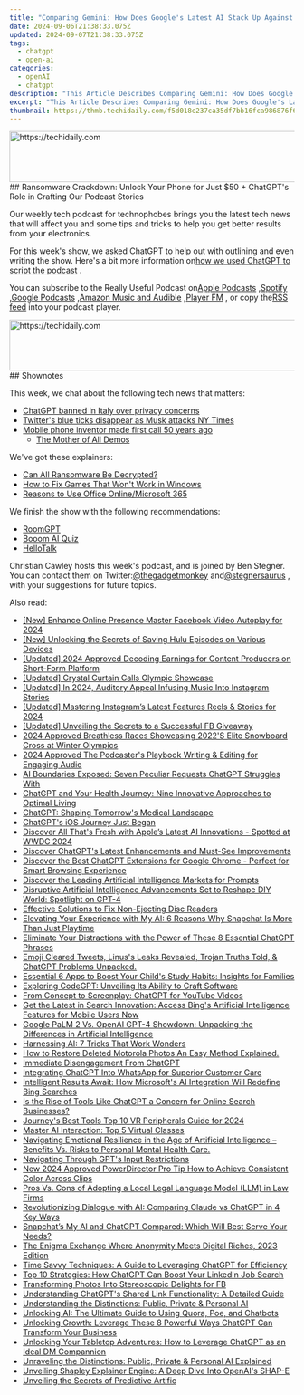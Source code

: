 ```yaml
---
title: "Comparing Gemini: How Does Google's Latest AI Stack Up Against ChatGPT?"
date: 2024-09-06T21:38:33.075Z
updated: 2024-09-07T21:38:33.075Z
tags:
  - chatgpt
  - open-ai
categories:
  - openAI
  - chatgpt
description: "This Article Describes Comparing Gemini: How Does Google's Latest AI Stack Up Against ChatGPT?"
excerpt: "This Article Describes Comparing Gemini: How Does Google's Latest AI Stack Up Against ChatGPT?"
thumbnail: https://thmb.techidaily.com/f5d018e237ca35df7bb16fca986876f6ddcdb7436b36eba79522a3c2c30bdf0b.jpg
---
```


<!-- affiliate ads begin -->
<a href="https://bluettius.sjv.io/c/5597632/2139119/17108" target="_top" id="2139119">
  <img src="//a.impactradius-go.com/display-ad/17108-2139119" border="0" alt="https://techidaily.com" width="728" height="90"/>
</a>
<img height="0" width="0" src="https://bluettius.sjv.io/i/5597632/2139119/17108" style="position:absolute;visibility:hidden;" border="0" />
<!-- affiliate ads end -->
## Ransomware Crackdown: Unlock Your Phone for Just $50 + ChatGPT's Role in Crafting Our Podcast Stories

 Our weekly tech podcast for technophobes brings you the latest tech news that will affect you and some tips and tricks to help you get better results from your electronics.

 For this week's show, we asked ChatGPT to help out with outlining and even writing the show. Here's a bit more information on[how we used ChatGPT to script the podcast](https://www.makeuseof.com/i-used-chatgpt-to-script-a-podcast-heres-what-happened/) .

 You can subscribe to the Really Useful Podcast on[Apple Podcasts](https://podcasts.apple.com/gb/podcast/the-really-useful-podcast/id1437847131?mt=2) ,[Spotify](https://open.spotify.com/show/283gDxLd6OTNEpRq6tN7ha) ,[Google Podcasts](https://www.google.com/podcasts?feed=aHR0cHM6Ly9hbmNob3IuZm0vcy8zMWJlNDcwL3BvZGNhc3QvcnNz) ,[Amazon Music and Audible](https://music.amazon.co.uk/podcasts/20ab73d4-5da2-46c7-a17f-dc6eb39bdb48/The-Really-Useful-Podcast) ,[Player FM](https://player.fm/series/the-really-useful-podcast-2491856) , or copy the[RSS feed](https://feeds.transistor.fm/the-really-useful-podcast) into your podcast player.

<!-- affiliate ads begin -->
<a href="https://ephamedtechinc.pxf.io/c/5597632/2137202/26400" target="_top" id="2137202">
  <img src="//a.impactradius-go.com/display-ad/26400-2137202" border="0" alt="https://techidaily.com" width="728" height="90"/>
</a>
<img height="0" width="0" src="https://ephamedtechinc.pxf.io/i/5597632/2137202/26400" style="position:absolute;visibility:hidden;" border="0" />
<!-- affiliate ads end -->
## Shownotes

This week, we chat about the following tech news that matters:

* [ChatGPT banned in Italy over privacy concerns](https://www.bbc.co.uk/news/technology-65139406)
* [Twitter's blue ticks disappear as Musk attacks NY Times](https://www.bbc.co.uk/news/technology-65156216)
* [Mobile phone inventor made first call 50 years ago](https://www.bbc.co.uk/news/technology-65112048)  
  * [The Mother of All Demos](https://www.youtube.com/watch?v=B6rKUf9DWRI)

We've got these explainers:

* [Can All Ransomware Be Decrypted?](https://www.makeuseof.com/can-all-ransomware-be-decrypted/)
* [How to Fix Games That Won't Work in Windows](https://www.makeuseof.com/fix-games-not-working-windows/)
* [Reasons to Use Office Online/Microsoft 365](https://www.makeuseof.com/tag/dont-pay-word-5-reasons-use-office-online/)

We finish the show with the following recommendations:

* [RoomGPT](http://https://www.roomgpt.io/)
* [Booom AI Quiz](https://booom.ai/)
* [HelloTalk](https://www.hellotalk.com/?lang=en)

 Christian Cawley hosts this week's podcast, and is joined by Ben Stegner. You can contact them on Twitter:[@thegadgetmonkey](https://twitter.com/thegadgetmonkey) and[@stegnersaurus](https://twitter.com/stegnersaurus) , with your suggestions for future topics.


<ins class="adsbygoogle"
     style="display:block"
     data-ad-format="autorelaxed"
     data-ad-client="ca-pub-7571918770474297"
     data-ad-slot="1223367746"></ins>



<ins class="adsbygoogle"
     style="display:block"
     data-ad-client="ca-pub-7571918770474297"
     data-ad-slot="8358498916"
     data-ad-format="auto"
     data-full-width-responsive="true"></ins>

<span class="atpl-alsoreadstyle">Also read:</span>
<div><ul>
<li><a href="https://facebook-video-content.techidaily.com/new-enhance-online-presence-master-facebook-video-autoplay-for-2024/"><u>[New] Enhance Online Presence Master Facebook Video Autoplay for 2024</u></a></li>
<li><a href="https://digital-screen-recording.techidaily.com/new-unlocking-the-secrets-of-saving-hulu-episodes-on-various-devices/"><u>[New] Unlocking the Secrets of Saving Hulu Episodes on Various Devices</u></a></li>
<li><a href="https://youtube-webster.techidaily.com/ed-2024-approved-decoding-earnings-for-content-producers-on-short-form-platform/"><u>[Updated] 2024 Approved Decoding Earnings for Content Producers on Short-Form Platform</u></a></li>
<li><a href="https://fox-direct.techidaily.com/updated-crystal-curtain-calls-olympic-showcase/"><u>[Updated] Crystal Curtain Calls Olympic Showcase</u></a></li>
<li><a href="https://instagram-video-recordings.techidaily.com/updated-in-2024-auditory-appeal-infusing-music-into-instagram-stories/"><u>[Updated] In 2024, Auditory Appeal Infusing Music Into Instagram Stories</u></a></li>
<li><a href="https://instagram-clips.techidaily.com/updated-mastering-instagrams-latest-features-reels-and-stories-for-2024/"><u>[Updated] Mastering Instagram’s Latest Features Reels & Stories for 2024</u></a></li>
<li><a href="https://some-skills.techidaily.com/updated-unveiling-the-secrets-to-a-successful-fb-giveaway/"><u>[Updated] Unveiling the Secrets to a Successful FB Giveaway</u></a></li>
<li><a href="https://article-helps.techidaily.com/2024-approved-breathless-races-showcasing-2022s-elite-snowboard-cross-at-winter-olympics/"><u>2024 Approved Breathless Races Showcasing 2022'S Elite Snowboard Cross at Winter Olympics</u></a></li>
<li><a href="https://some-approaches.techidaily.com/2024-approved-the-podcasters-playbook-writing-and-editing-for-engaging-audio/"><u>2024 Approved The Podcaster's Playbook Writing & Editing for Engaging Audio</u></a></li>
<li><a href="https://tech-haven.techidaily.com/ai-boundaries-exposed-seven-peculiar-requests-chatgpt-struggles-with/"><u>AI Boundaries Exposed: Seven Peculiar Requests ChatGPT Struggles With</u></a></li>
<li><a href="https://tech-hub.techidaily.com/chatgpt-and-your-health-journey-nine-innovative-approaches-to-optimal-living/"><u>ChatGPT and Your Health Journey: Nine Innovative Approaches to Optimal Living</u></a></li>
<li><a href="https://tech-hub.techidaily.com/chatgpt-shaping-tomorrows-medical-landscape/"><u>ChatGPT: Shaping Tomorrow's Medical Landscape</u></a></li>
<li><a href="https://tech-hub.techidaily.com/chatgpts-ios-journey-just-began/"><u>ChatGPT's iOS Journey Just Began</u></a></li>
<li><a href="https://tech-hub.techidaily.com/discover-all-thats-fresh-with-apples-latest-ai-innovations-spotted-at-wwdc-2024/"><u>Discover All That's Fresh with Apple’s Latest AI Innovations - Spotted at WWDC 2024</u></a></li>
<li><a href="https://tech-hub.techidaily.com/discover-chatgpts-latest-enhancements-and-must-see-improvements/"><u>Discover ChatGPT's Latest Enhancements and Must-See Improvements</u></a></li>
<li><a href="https://tech-hub.techidaily.com/discover-the-best-chatgpt-extensions-for-google-chrome-perfect-for-smart-browsing-experience/"><u>Discover the Best ChatGPT Extensions for Google Chrome - Perfect for Smart Browsing Experience</u></a></li>
<li><a href="https://tech-hub.techidaily.com/discover-the-leading-artificial-intelligence-markets-for-prompts/"><u>Discover the Leading Artificial Intelligence Markets for Prompts</u></a></li>
<li><a href="https://tech-hub.techidaily.com/disruptive-artificial-intelligence-advancements-set-to-reshape-diy-world-spotlight-on-gpt-4/"><u>Disruptive Artificial Intelligence Advancements Set to Reshape DIY World: Spotlight on GPT-4</u></a></li>
<li><a href="https://tech-hub.techidaily.com/effective-solutions-to-fix-non-ejecting-disc-readers/"><u>Effective Solutions to Fix Non-Ejecting Disc Readers</u></a></li>
<li><a href="https://tech-hub.techidaily.com/elevating-your-experience-with-my-ai-6-reasons-why-snapchat-is-more-than-just-playtime/"><u>Elevating Your Experience with My AI: 6 Reasons Why Snapchat Is More Than Just Playtime</u></a></li>
<li><a href="https://tech-hub.techidaily.com/eliminate-your-distractions-with-the-power-of-these-8-essential-chatgpt-phrases/"><u>Eliminate Your Distractions with the Power of These 8 Essential ChatGPT Phrases</u></a></li>
<li><a href="https://tech-hub.techidaily.com/emoji-cleared-tweets-linuss-leaks-revealed-trojan-truths-told-and-chatgpt-problems-unpacked/"><u>Emoji Cleared Tweets, Linus's Leaks Revealed, Trojan Truths Told, & ChatGPT Problems Unpacked.</u></a></li>
<li><a href="https://tech-recovery.techidaily.com/essential-6-apps-to-boost-your-childs-study-habits-insights-for-families/"><u>Essential 6 Apps to Boost Your Child's Study Habits: Insights for Families</u></a></li>
<li><a href="https://tech-hub.techidaily.com/exploring-codegpt-unveiling-its-ability-to-craft-software/"><u>Exploring CodeGPT: Unveiling Its Ability to Craft Software</u></a></li>
<li><a href="https://tech-hub.techidaily.com/from-concept-to-screenplay-chatgpt-for-youtube-videos/"><u>From Concept to Screenplay: ChatGPT for YouTube Videos</u></a></li>
<li><a href="https://tech-hub.techidaily.com/get-the-latest-in-search-innovation-access-bings-artificial-intelligence-features-for-mobile-users-now/"><u>Get the Latest in Search Innovation: Access Bing's Artificial Intelligence Features for Mobile Users Now</u></a></li>
<li><a href="https://tech-hub.techidaily.com/google-palm-2-vs-openai-gpt-4-showdown-unpacking-the-differences-in-artificial-intelligence/"><u>Google PaLM 2 Vs. OpenAI GPT-4 Showdown: Unpacking the Differences in Artificial Intelligence</u></a></li>
<li><a href="https://tech-hub.techidaily.com/harnessing-ai-7-tricks-that-work-wonders/"><u>Harnessing AI: 7 Tricks That Work Wonders</u></a></li>
<li><a href="https://blog-min.techidaily.com/how-to-restore-deleted-motorola-photos-an-easy-method-explained-by-fonelab-android-recover-photos/"><u>How to Restore Deleted Motorola Photos An Easy Method Explained.</u></a></li>
<li><a href="https://tech-hub.techidaily.com/immediate-disengagement-from-chatgpt/"><u>Immediate Disengagement From ChatGPT</u></a></li>
<li><a href="https://tech-hub.techidaily.com/integrating-chatgpt-into-whatsapp-for-superior-customer-care/"><u>Integrating ChatGPT Into WhatsApp for Superior Customer Care</u></a></li>
<li><a href="https://tech-hub.techidaily.com/intelligent-results-await-how-microsofts-ai-integration-will-redefine-bing-searches/"><u>Intelligent Results Await: How Microsoft's AI Integration Will Redefine Bing Searches</u></a></li>
<li><a href="https://tech-hub.techidaily.com/is-the-rise-of-tools-like-chatgpt-a-concern-for-online-search-businesses/"><u>Is the Rise of Tools Like ChatGPT a Concern for Online Search Businesses?</u></a></li>
<li><a href="https://extra-support.techidaily.com/journeys-best-tools-top-10-vr-peripherals-guide-for-2024/"><u>Journey's Best Tools Top 10 VR Peripherals Guide for 2024</u></a></li>
<li><a href="https://tech-hub.techidaily.com/master-ai-interaction-top-5-virtual-classes/"><u>Master AI Interaction: Top 5 Virtual Classes</u></a></li>
<li><a href="https://tech-hub.techidaily.com/navigating-emotional-resilience-in-the-age-of-artificial-intelligence-benefits-vs-risks-to-personal-mental-health-care/"><u>Navigating Emotional Resilience in the Age of Artificial Intelligence – Benefits Vs. Risks to Personal Mental Health Care.</u></a></li>
<li><a href="https://tech-hub.techidaily.com/navigating-through-gpts-input-restrictions/"><u>Navigating Through GPT's Input Restrictions</u></a></li>
<li><a href="https://smart-video-creator.techidaily.com/new-2024-approved-powerdirector-pro-tip-how-to-achieve-consistent-color-across-clips/"><u>New 2024 Approved PowerDirector Pro Tip How to Achieve Consistent Color Across Clips</u></a></li>
<li><a href="https://tech-hub.techidaily.com/pros-vs-cons-of-adopting-a-local-legal-language-model-llm-in-law-firms/"><u>Pros Vs. Cons of Adopting a Local Legal Language Model (LLM) in Law Firms</u></a></li>
<li><a href="https://tech-hub.techidaily.com/revolutionizing-dialogue-with-ai-comparing-claude-vs-chatgpt-in-4-key-ways/"><u>Revolutionizing Dialogue with AI: Comparing Claude vs ChatGPT in 4 Key Ways</u></a></li>
<li><a href="https://tech-hub.techidaily.com/snapchats-my-ai-and-chatgpt-compared-which-will-best-serve-your-needs/"><u>Snapchat’s My AI and ChatGPT Compared: Which Will Best Serve Your Needs?</u></a></li>
<li><a href="https://facebook-video-content.techidaily.com/the-enigma-exchange-where-anonymity-meets-digital-riches-2023-edition/"><u>The Enigma Exchange Where Anonymity Meets Digital Riches, 2023 Edition</u></a></li>
<li><a href="https://tech-hub.techidaily.com/time-savvy-techniques-a-guide-to-leveraging-chatgpt-for-efficiency/"><u>Time Savvy Techniques: A Guide to Leveraging ChatGPT for Efficiency</u></a></li>
<li><a href="https://tech-hub.techidaily.com/top-10-strategies-how-chatgpt-can-boost-your-linkedin-job-search/"><u>Top 10 Strategies: How ChatGPT Can Boost Your LinkedIn Job Search</u></a></li>
<li><a href="https://facebook.techidaily.com/transforming-photos-into-stereoscopic-delights-for-fb/"><u>Transforming Photos Into Stereoscopic Delights for FB</u></a></li>
<li><a href="https://tech-hub.techidaily.com/understanding-chatgpts-shared-link-functionality-a-detailed-guide/"><u>Understanding ChatGPT's Shared Link Functionality: A Detailed Guide</u></a></li>
<li><a href="https://tech-hub.techidaily.com/understanding-the-distinctions-public-private-and-personal-ai/"><u>Understanding the Distinctions: Public, Private & Personal AI</u></a></li>
<li><a href="https://tech-hub.techidaily.com/unlocking-ai-the-ultimate-guide-to-using-quora-poe-and-chatbots/"><u>Unlocking AI: The Ultimate Guide to Using Quora, Poe, and Chatbots</u></a></li>
<li><a href="https://tech-hub.techidaily.com/unlocking-growth-leverage-these-8-powerful-ways-chatgpt-can-transform-your-business/"><u>Unlocking Growth: Leverage These 8 Powerful Ways ChatGPT Can Transform Your Business</u></a></li>
<li><a href="https://tech-hub.techidaily.com/unlocking-your-tabletop-adventures-how-to-leverage-chatgpt-as-an-ideal-dm-compannion/"><u>Unlocking Your Tabletop Adventures: How to Leverage ChatGPT as an Ideal DM Compannion</u></a></li>
<li><a href="https://tech-hub.techidaily.com/unraveling-the-distinctions-public-private-and-personal-ai-explained/"><u>Unraveling the Distinctions: Public, Private & Personal AI Explained</u></a></li>
<li><a href="https://tech-hub.techidaily.com/unveiling-shapley-explainer-engine-a-deep-dive-into-openais-shap-e/"><u>Unveiling Shapley Explainer Engine: A Deep Dive Into OpenAI's SHAP-E</u></a></li>
<li><a href="https://tech-hub.techidaily.com/unveiling-the-secrets-of-predictive-artific/"><u>Unveiling the Secrets of Predictive Artific</u></a></li>
</ul></div>
